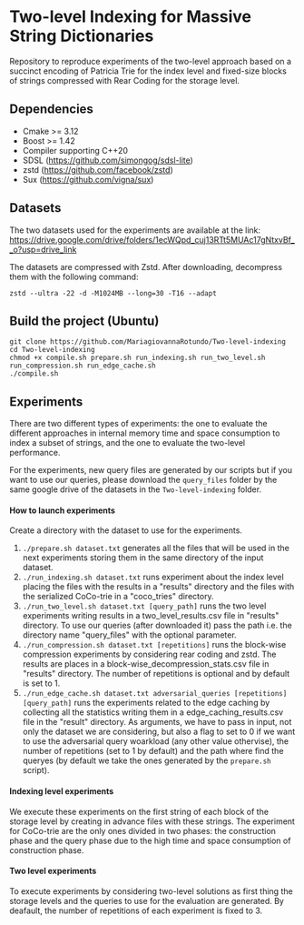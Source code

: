 # Two-level Indexing for Massive String Dictionaries

Repository to reproduce experiments of the two-level approach based on a succinct encoding of Patricia Trie for the index level and fixed-size blocks of strings compressed with Rear Coding for the storage level.

## Dependencies

* Cmake >= 3.12
* Boost >= 1.42
* Compiler supporting C++20
* SDSL (https://github.com/simongog/sdsl-lite)
* zstd (https://github.com/facebook/zstd)
* Sux (https://github.com/vigna/sux)


## Datasets 

The two datasets used for the experiments are available at the link: https://drive.google.com/drive/folders/1ecWQpd_cuj13RTt5MUAc17gNtxvBf__o?usp=drive_link

The datasets are compressed with Zstd. After downloading, decompress them with the following command:

```
zstd --ultra -22 -d -M1024MB --long=30 -T16 --adapt
````



## Build the project (Ubuntu)


```
git clone https://github.com/MariagiovannaRotundo/Two-level-indexing
cd Two-level-indexing
chmod +x compile.sh prepare.sh run_indexing.sh run_two_level.sh run_compression.sh run_edge_cache.sh
./compile.sh
````

## Experiments

There are two different types of experiments: the one to evaluate the different approaches in internal memory time and space consumption to index a subset of strings, and the one to evaluate the two-level performance.

For the experiments, new query files are generated by our scripts but if you want to use our queries, please download the `query_files` folder by the same google drive of the datasets in the `Two-level-indexing` folder.


#### How to launch experiments

Create a directory with the dataset to use for the experiments.

1. `./prepare.sh dataset.txt` generates all the files that will be used in the next experiments storing them in the same directory of the input dataset.
2. `./run_indexing.sh dataset.txt` runs experiment about the index level placing the files with the results in a "results" directory and the files with the serialized CoCo-trie in a "coco_tries" directory.
3. `./run_two_level.sh dataset.txt [query_path]` runs the two level experiments writing results in a two_level_results.csv file in "results" directory. To use our queries (after downloaded it) pass the path i.e. the directory name "query_files" with the optional parameter.
4. `./run_compression.sh dataset.txt [repetitions]` runs the block-wise compression experiments by considering rear coding and zstd. The results are places in a block-wise_decompression_stats.csv file in "results" directory. The number of repetitions is optional and by default is set to 1.
5. `./run_edge_cache.sh dataset.txt adversarial_queries [repetitions] [query_path]` runs the experiments related to the edge caching by collecting all the statistics writing them in a edge_caching_results.csv file in the "result" directory. As arguments, we have to pass in input, not only the dataset we are considering, but also a flag to set to 0 if we want to use the adversarial query woarkload (any other value othervise), the number of repetitions (set to 1 by default) and the path where find the queryes (by default we take the ones generated by the `prepare.sh` script).



#### Indexing level experiments
We execute these experiments on the first string of each block of the storage level by creating in advance files with these strings. 
The experiment for CoCo-trie are the only ones divided in two phases: the construction phase and the query phase due to the high time and space consumption of construction phase.


#### Two level experiments

To execute experiments by considering two-level solutions as first thing the storage levels and the queries to use for the evaluation are generated.
By deafault, the number of repetitions of each experiment is fixed to 3.
